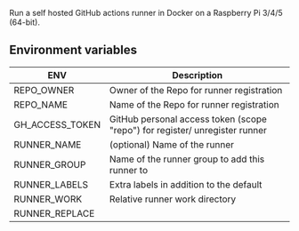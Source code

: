 Run a self hosted GitHub actions runner in Docker on a Raspberry Pi 3/4/5 (64-bit).

## Environment variables

|ENV|Description|
|---|---|
|REPO_OWNER|Owner of the Repo for runner registration|
|REPO_NAME|Name of the Repo for runner registration|
|GH_ACCESS_TOKEN|GitHub personal access token (scope "repo") for register/ unregister runner|
|RUNNER_NAME|(optional) Name of the runner|
|RUNNER_GROUP|Name of the runner group to add this runner to|
|RUNNER_LABELS|Extra labels in addition to the default|
|RUNNER_WORK|Relative runner work directory|
|RUNNER_REPLACE||Replace any existing runner with the same name|

